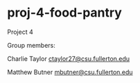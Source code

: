 # proj-4-food-pantry
Project 4

Group members:

Charlie Taylor ctaylor27@csu.fullerton.edu

Matthew Butner mbutner@csu.fullerton.edu
